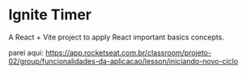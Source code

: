 # Ignite Timer

A React + Vite project to apply React important basics concepts.

parei aqui: https://app.rocketseat.com.br/classroom/projeto-02/group/funcionalidades-da-aplicacao/lesson/iniciando-novo-ciclo